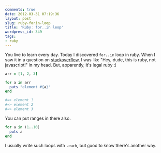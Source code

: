 ```yaml
---
comments: true
date: 2012-03-31 07:19:36
layout: post
slug: ruby-forin-loop
title: 'Ruby: for..in loop'
wordpress_id: 349
tags:
- ruby
---
```


You live to learn every day. Today I discovered `for..in` loop in ruby. When I saw it in a question on [stackoverflow](http://stackoverflow.com), I was like "Hey, dude, this is ruby, not javascript!" in my head. But, apparently, it's legal ruby :)

``` ruby
arr = [1, 2, 3]

for a in arr
  puts "element #{a}"
end

#=> element 1
#=> element 2
#=> element 3  
```

You can put ranges in there also.


``` ruby
for a in (1..10)
  puts a
end
```

I usually write such loops with `.each`, but good to know there's another way.
